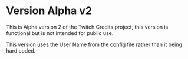 # Version Alpha v2

This is Alpha version 2 of the Twitch Credits project, this version is functional but is not intended for public use.

This version uses the User Name from the config file rather than it being hard coded.